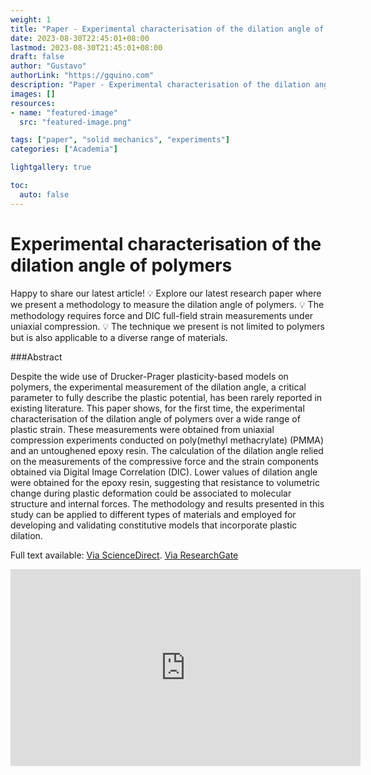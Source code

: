 ```yaml
---
weight: 1
title: "Paper - Experimental characterisation of the dilation angle of polymers."
date: 2023-08-30T22:45:01+08:00
lastmod: 2023-08-30T21:45:01+08:00
draft: false
author: "Gustavo"
authorLink: "https://gquino.com"
description: "Paper - Experimental characterisation of the dilation angle of polymers."
images: []
resources:
- name: "featured-image"
  src: "featured-image.png"

tags: ["paper", "solid mechanics", "experiments"]
categories: ["Academia"]

lightgallery: true

toc:
  auto: false
---
```



# Experimental characterisation of the dilation angle of polymers

Happy to share our latest article!
💡 Explore our latest research paper where we present a methodology to measure the dilation angle of polymers.
💡 The methodology requires force and DIC full-field strain measurements under uniaxial compression.
💡 The technique we present is not limited to polymers but is also applicable to a diverse range of materials.

###Abstract

Despite the wide use of Drucker-Prager plasticity-based models on polymers, the experimental measurement of the dilation angle, a critical parameter to fully describe the plastic potential, has been rarely reported in existing literature. This paper shows, for the first time, the experimental characterisation of the dilation angle of polymers over a wide range of plastic strain. These measurements were obtained from uniaxial compression experiments conducted on poly(methyl methacrylate) (PMMA) and an untoughened epoxy resin. The calculation of the dilation angle relied on the measurements of the compressive force and the strain components obtained via Digital Image Correlation (DIC). Lower values of dilation angle were obtained for the epoxy resin, suggesting that resistance to volumetric change during plastic deformation could be associated to molecular structure and internal forces. The methodology and results presented in this study can be applied to different types of materials and employed for developing and validating constitutive models that incorporate plastic dilation.

Full text available: 
[Via ScienceDirect](https://www.sciencedirect.com/science/article/pii/S0142941823002179 ). 
[Via ResearchGate](https://www.researchgate.net/publication/372251110_Experimental_characterisation_of_the_dilation_angle_of_polymers)

<div align="center">
<iframe width="560" height="315" src="https://www.youtube.com/embed/kKQ6c2ByXQ0?si=uFMKkZ9efx5AbmEN" title="YouTube video player" frameborder="0" allow="accelerometer; autoplay; clipboard-write; encrypted-media; gyroscope; picture-in-picture; web-share" allowfullscreen></iframe>
</div>
